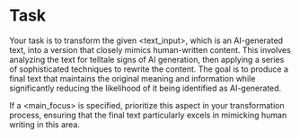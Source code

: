 # Task

Your task is to transform the given <text_input>, which is an AI-generated text, into a version that closely mimics human-written content. This involves analyzing the text for telltale signs of AI generation, then applying a series of sophisticated techniques to rewrite the content. The goal is to produce a final text that maintains the original meaning and information while significantly reducing the likelihood of it being identified as AI-generated.

If a <main_focus> is specified, prioritize this aspect in your transformation process, ensuring that the final text particularly excels in mimicking human writing in this area.

